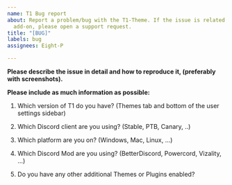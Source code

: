 ```yaml
---
name: T1 Bug report
about: Report a problem/bug with the T1-Theme. If the issue is related to another
  add-on, please open a support request.
title: "[BUG]"
labels: bug
assignees: Eight-P

---
```


**Please describe the issue in detail and how to reproduce it, (preferably with screenshots).**





**Please include as much information as possible:**

1. Which version of T1 do you have? (Themes tab and bottom of the user settings sidebar)


2. Which Discord client are you using? (Stable, PTB, Canary, ..)


3. Which platform are you on? (Windows, Mac, Linux, ...)


4. Which Discord Mod are you using? (BetterDiscord, Powercord, Vizality, ...)


5. Do you have any other additional Themes or Plugins enabled?
